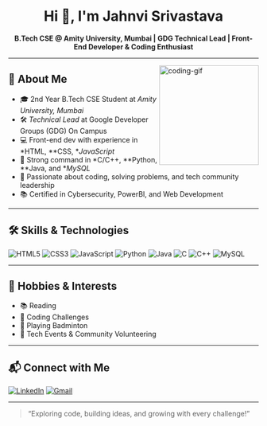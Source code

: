<h1 align="center">Hi 👋, I'm Jahnvi Srivastava</h1>
<p align="center">
  <b>B.Tech CSE @ Amity University, Mumbai | GDG Technical Lead | Front-End Developer & Coding Enthusiast</b>
</p>

---

<img align="right" height="200" src="https://media.giphy.com/media/L8K62iTDkzGX6/giphy.gif" alt="coding-gif" />

## 🚀 About Me

- 🎓 2nd Year B.Tech CSE Student at *Amity University, Mumbai*
- 🛠 *Technical Lead* at Google Developer Groups (GDG) On Campus
- 💻 Front-end dev with experience in *HTML, **CSS, **JavaScript*
- 🧠 Strong command in *C/C++, **Python, **Java, and **MySQL*
- 🎯 Passionate about coding, solving problems, and tech community leadership
- 📚 Certified in Cybersecurity, PowerBI, and Web Development

---

## 🛠 Skills & Technologies

![HTML5](https://img.shields.io/badge/-HTML5-E34F26?style=for-the-badge&logo=html5&logoColor=white)
![CSS3](https://img.shields.io/badge/-CSS3-1572B6?style=for-the-badge&logo=css3&logoColor=white)
![JavaScript](https://img.shields.io/badge/-JavaScript-F7DF1E?style=for-the-badge&logo=javascript&logoColor=black)
![Python](https://img.shields.io/badge/-Python-3776AB?style=for-the-badge&logo=python&logoColor=white)
![Java](https://img.shields.io/badge/-Java-007396?style=for-the-badge&logo=java&logoColor=white)
![C](https://img.shields.io/badge/-C-00599C?style=for-the-badge&logo=c&logoColor=white)
![C++](https://img.shields.io/badge/-C++-00599C?style=for-the-badge&logo=c%2b%2b&logoColor=white)
![MySQL](https://img.shields.io/badge/-MySQL-4479A1?style=for-the-badge&logo=mysql&logoColor=white)

---

## 🌱 Hobbies & Interests

- 📚 Reading
- 🧩 Coding Challenges
- 🏸 Playing Badminton
- 💬 Tech Events & Community Volunteering

---

## 📬 Connect with Me

[![LinkedIn](https://img.shields.io/badge/-LinkedIn-0077B5?logo=linkedin&logoColor=white)](https://www.linkedin.com/in/jahnvisrivastava20/)
[![Gmail](https://img.shields.io/badge/-Gmail-EA4335?logo=gmail&logoColor=white)](mailto:jahnvisrivastava0104@gmail.com)

---

> “Exploring code, building ideas, and growing with every challenge!”
